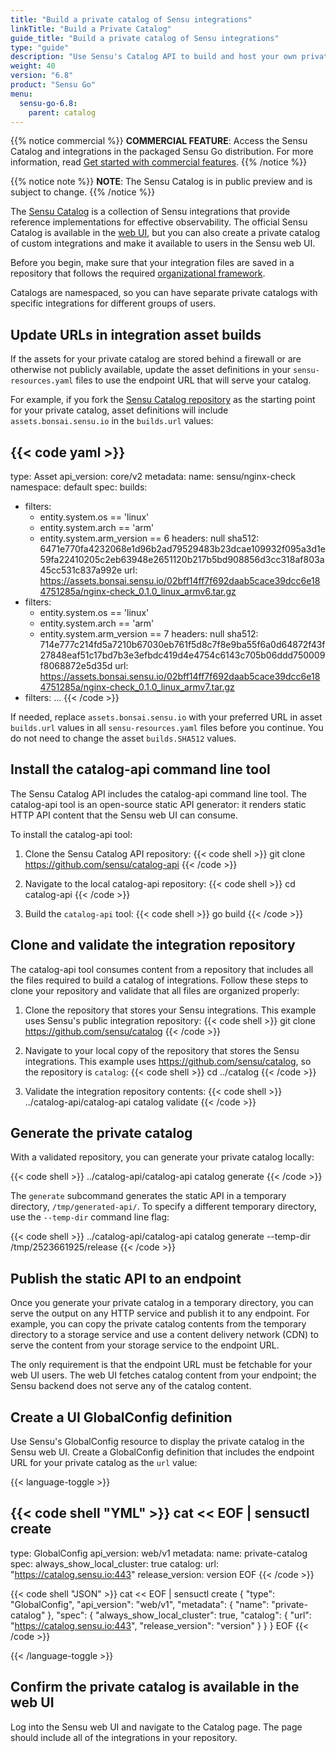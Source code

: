 ```yaml
---
title: "Build a private catalog of Sensu integrations"
linkTitle: "Build a Private Catalog"
guide_title: "Build a private catalog of Sensu integrations"
type: "guide"
description: "Use Sensu's Catalog API to build and host your own private catalog of Sensu integrations."
weight: 40
version: "6.8"
product: "Sensu Go"
menu: 
  sensu-go-6.8:
    parent: catalog
---
```


{{% notice commercial %}}
**COMMERCIAL FEATURE**: Access the Sensu Catalog and integrations in the packaged Sensu Go distribution.
For more information, read [Get started with commercial features](../../commercial/).
{{% /notice %}}

{{% notice note %}}
**NOTE**: The Sensu Catalog is in public preview and is subject to change.
{{% /notice %}}

The [Sensu Catalog][1] is a collection of Sensu integrations that provide reference implementations for effective observability.
The official Sensu Catalog is available in the [web UI][2], but you can also create a private catalog of custom integrations and make it available to users in the Sensu web UI.

Before you begin, make sure that your integration files are saved in a repository that follows the required [organizational framework][3].

Catalogs are namespaced, so you can have separate private catalogs with specific integrations for different groups of users.

## Update URLs in integration asset builds

If the assets for your private catalog are stored behind a firewall or are otherwise not publicly available, update the asset definitions in your `sensu-resources.yaml` files to use the endpoint URL that will serve your catalog.

For example, if you fork the [Sensu Catalog repository][4] as the starting point for your private catalog, asset definitions will include `assets.bonsai.sensu.io` in the `builds.url` values:

{{< code yaml >}}
---
type: Asset
api_version: core/v2
metadata:
  name: sensu/nginx-check
  namespace: default
spec:
  builds:
  - filters:
    - entity.system.os == 'linux'
    - entity.system.arch == 'arm'
    - entity.system.arm_version == 6
    headers: null
    sha512: 6471e770fa4232068e1d96b2ad79529483b23dcae109932f095a3d1e59fa22410205c2eb63948e2651120b217b5bd908856d3cc318af803a45cc531c837a992e
    url: https://assets.bonsai.sensu.io/02bff14ff7f692daab5cace39dcc6e184751285a/nginx-check_0.1.0_linux_armv6.tar.gz
  - filters:
    - entity.system.os == 'linux'
    - entity.system.arch == 'arm'
    - entity.system.arm_version == 7
    headers: null
    sha512: 714e777c214fd5a7210b67030eb761f5d8c7f8e9ba55f6a0d64872f43f27848eaf51c17bd7b3e3efbdc419d4e4754c6143c705b06ddd750009f8068872e5d35d
    url: https://assets.bonsai.sensu.io/02bff14ff7f692daab5cace39dcc6e184751285a/nginx-check_0.1.0_linux_armv7.tar.gz
  - filters: ...
{{< /code >}}

If needed, replace `assets.bonsai.sensu.io` with your preferred URL in asset `builds.url` values in all `sensu-resources.yaml` files before you continue.
You do not need to change the asset `builds.SHA512` values.

## Install the catalog-api command line tool

The Sensu Catalog API includes the catalog-api command line tool.
The catalog-api tool is an open-source static API generator: it renders static HTTP API content that the Sensu web UI can consume.

To install the catalog-api tool:

1. Clone the Sensu Catalog API repository:
{{< code shell >}}
git clone https://github.com/sensu/catalog-api
{{< /code >}}

2. Navigate to the local catalog-api repository:
{{< code shell >}}
cd catalog-api
{{< /code >}}

3. Build the `catalog-api` tool:
{{< code shell >}}
go build
{{< /code >}}

## Clone and validate the integration repository

The catalog-api tool consumes content from a repository that includes all the files required to build a catalog of integrations.
Follow these steps to clone your repository and validate that all files are organized properly:

1. Clone the repository that stores your Sensu integrations.
This example uses Sensu's public integration repository:
{{< code shell >}}
git clone https://github.com/sensu/catalog
{{< /code >}}

2. Navigate to your local copy of the repository that stores the Sensu integrations.
This example uses https://github.com/sensu/catalog, so the repository is `catalog`: 
{{< code shell >}}
cd ../catalog
{{< /code >}}

3. Validate the integration repository contents:
{{< code shell >}}
../catalog-api/catalog-api catalog validate
{{< /code >}}

## Generate the private catalog

With a validated repository, you can generate your private catalog locally:

{{< code shell >}}
../catalog-api/catalog-api catalog generate
{{< /code >}}

The `generate` subcommand generates the static API in a temporary directory, `/tmp/generated-api/`.
To specify a different temporary directory, use the `--temp-dir` command line flag:

{{< code shell >}}
../catalog-api/catalog-api catalog generate --temp-dir /tmp/2523661925/release
{{< /code >}}

## Publish the static API to an endpoint

Once you generate your private catalog in a temporary directory, you can serve the output on any HTTP service and publish it to any endpoint.
For example, you can copy the private catalog contents from the temporary directory to a storage service and use a content delivery network (CDN) to serve the content from your storage service to the endpoint URL.

The only requirement is that the endpoint URL must be fetchable for your web UI users.
The web UI fetches catalog content from your endpoint; the Sensu backend does not serve any of the catalog content.

## Create a UI GlobalConfig definition

Use Sensu's GlobalConfig resource to display the private catalog in the Sensu web UI.
Create a GlobalConfig definition that includes the endpoint URL for your private catalog as the `url` value:

{{< language-toggle >}}

{{< code shell "YML" >}}
cat << EOF | sensuctl create
---
type: GlobalConfig
api_version: web/v1
metadata:
  name: private-catalog
spec:
  always_show_local_cluster: true
  catalog:
    url: "https://catalog.sensu.io:443"
    release_version: version
EOF
{{< /code >}}

{{< code shell "JSON" >}}
cat << EOF | sensuctl create
{
  "type": "GlobalConfig",
  "api_version": "web/v1",
  "metadata": {
    "name": "private-catalog"
  },
  "spec": {
    "always_show_local_cluster": true,
    "catalog": {
      "url": "https://catalog.sensu.io:443",
      "release_version": "version"
    }
  }
}
EOF
{{< /code >}}

{{< /language-toggle >}}

## Confirm the private catalog is available in the web UI

Log into the Sensu web UI and navigate to the Catalog page.
The page should include all of the integrations in your repository.


[1]: ../sensu-catalog/
[2]: ../../web-ui/
[3]: ../catalog-reference/#catalog-repository-example
[4]: https://github.com/sensu/catalog

